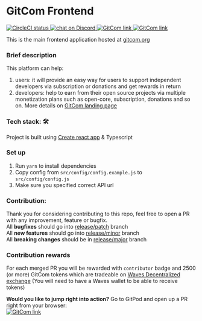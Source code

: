 # GitCom Frontend

<a href="https://circleci.com/gh/gitcomteam/gitcom-front">
  <img src="https://img.shields.io/circleci/build/github/gitcomteam/gitcom-front/master" alt="CircleCI status">
</a>
<a href="https://discord.gg/gRxPXPn">
  <img src="https://img.shields.io/discord/658128774679756820?logo=discord" alt="chat on Discord">
</a>
<a href="https://gitcom.org/gitcom/gitcom-app">
  <img src="https://img.shields.io/badge/GitCom-go%20to%20project-f" alt="GitCom link">
</a>
<a href="https://gitpod.io/#https://gitcom.org/gitcom/gitcom-front">
  <img src="https://img.shields.io/badge/Gitpod-ready--to--code-blue?logo=gitpod" alt="GitCom link">
</a>

This is the main frontend application hosted at [gitcom.org](https://gitcom.org)

### Brief description
This platform can help:
1. users: it will provide an easy way for users to support independent developers via subscription or donations and get rewards in return
2. developers: help to earn from their open source projects via multiple monetization plans such as open-core, subscription, donations and so on.
More details on [GitCom landing page](https://start.gitcom.org)

### Tech stack: :hammer_and_wrench:
Project is built using [Create react app](https://github.com/facebook/create-react-app) & Typescript

### Set up
1. Run `yarn` to install dependencies
2. Copy config from `src/config/config.example.js` to `src/config/config.js`
3. Make sure you specified correct API url

### Contribution:
Thank you for considering contributing to this repo, feel free to open a PR with any improvement, feature or bugfix.  
All **bugfixes** should go into [release/patch](https://github.com/gitcomteam/gitcom-front/tree/release/patch) branch  
All **new features** should go into [release/minor](https://github.com/gitcomteam/gitcom-front/tree/release/minor) branch  
All **breaking changes** should be in [release/major](https://github.com/gitcomteam/gitcom-front/tree/release/major) branch  
 
### Contribution rewards
For each merged PR you will be rewarded with `contributor` badge and 2500 (or more) GitCom tokens which are tradeable on [Waves Decentralized exchange](https://waves.exchange/dex-demo?assetId2=BkuYDLDunSy7dvep7NgQcmiY4iyqTq3diHwdGPrFUCMC&assetId1=WAVES) (You will need to have a Waves wallet to be able to receive tokens)

**Would you like to jump right into action?** Go to GitPod and open up a PR right from your browser:   
<a href="https://gitpod.io/#https://gitcom.org/gitcom/gitcom-front">
  <img src="https://img.shields.io/badge/Gitpod-ready--to--code-blue?logo=gitpod" alt="GitCom link">
</a>
